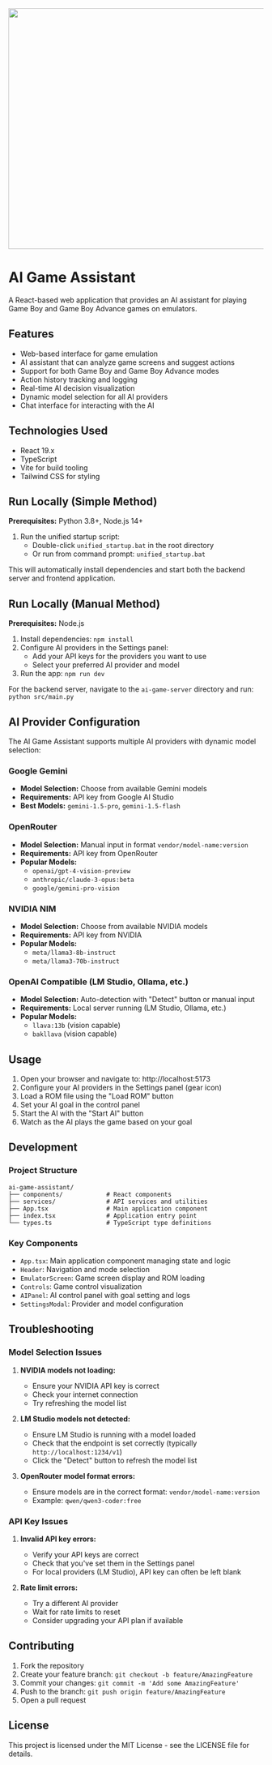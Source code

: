 <div align="center">
<img width="1200" height="475" alt="GHBanner" src="https://github.com/user-attachments/assets/0aa67016-6eaf-458a-adb2-6e31a0763ed6" />
</div>

# AI Game Assistant

A React-based web application that provides an AI assistant for playing Game Boy and Game Boy Advance games on emulators.

## Features

- Web-based interface for game emulation
- AI assistant that can analyze game screens and suggest actions
- Support for both Game Boy and Game Boy Advance modes
- Action history tracking and logging
- Real-time AI decision visualization
- Dynamic model selection for all AI providers
- Chat interface for interacting with the AI

## Technologies Used

- React 19.x
- TypeScript
- Vite for build tooling
- Tailwind CSS for styling

## Run Locally (Simple Method)

**Prerequisites:** Python 3.8+, Node.js 14+

1. Run the unified startup script:
   - Double-click `unified_startup.bat` in the root directory
   - Or run from command prompt: `unified_startup.bat`

This will automatically install dependencies and start both the backend server and frontend application.

## Run Locally (Manual Method)

**Prerequisites:** Node.js

1. Install dependencies:
   `npm install`
2. Configure AI providers in the Settings panel:
   - Add your API keys for the providers you want to use
   - Select your preferred AI provider and model
3. Run the app:
   `npm run dev`

For the backend server, navigate to the `ai-game-server` directory and run:
`python src/main.py`

## AI Provider Configuration

The AI Game Assistant supports multiple AI providers with dynamic model selection:

### Google Gemini
- **Model Selection:** Choose from available Gemini models
- **Requirements:** API key from Google AI Studio
- **Best Models:** `gemini-1.5-pro`, `gemini-1.5-flash`

### OpenRouter
- **Model Selection:** Manual input in format `vendor/model-name:version`
- **Requirements:** API key from OpenRouter
- **Popular Models:** 
  - `openai/gpt-4-vision-preview`
  - `anthropic/claude-3-opus:beta`
  - `google/gemini-pro-vision`

### NVIDIA NIM
- **Model Selection:** Choose from available NVIDIA models
- **Requirements:** API key from NVIDIA
- **Popular Models:**
  - `meta/llama3-8b-instruct`
  - `meta/llama3-70b-instruct`

### OpenAI Compatible (LM Studio, Ollama, etc.)
- **Model Selection:** Auto-detection with "Detect" button or manual input
- **Requirements:** Local server running (LM Studio, Ollama, etc.)
- **Popular Models:**
  - `llava:13b` (vision capable)
  - `bakllava` (vision capable)

## Usage

1. Open your browser and navigate to: http://localhost:5173
2. Configure your AI providers in the Settings panel (gear icon)
3. Load a ROM file using the "Load ROM" button
4. Set your AI goal in the control panel
5. Start the AI with the "Start AI" button
6. Watch as the AI plays the game based on your goal

## Development

### Project Structure

```
ai-game-assistant/
├── components/            # React components
├── services/              # API services and utilities
├── App.tsx                # Main application component
├── index.tsx              # Application entry point
└── types.ts               # TypeScript type definitions
```

### Key Components

- `App.tsx`: Main application component managing state and logic
- `Header`: Navigation and mode selection
- `EmulatorScreen`: Game screen display and ROM loading
- `Controls`: Game control visualization
- `AIPanel`: AI control panel with goal setting and logs
- `SettingsModal`: Provider and model configuration

## Troubleshooting

### Model Selection Issues

1. **NVIDIA models not loading:** 
   - Ensure your NVIDIA API key is correct
   - Check your internet connection
   - Try refreshing the model list

2. **LM Studio models not detected:**
   - Ensure LM Studio is running with a model loaded
   - Check that the endpoint is set correctly (typically `http://localhost:1234/v1`)
   - Click the "Detect" button to refresh the model list

3. **OpenRouter model format errors:**
   - Ensure models are in the correct format: `vendor/model-name:version`
   - Example: `qwen/qwen3-coder:free`

### API Key Issues

1. **Invalid API key errors:**
   - Verify your API keys are correct
   - Check that you've set them in the Settings panel
   - For local providers (LM Studio), API key can often be left blank

2. **Rate limit errors:**
   - Try a different AI provider
   - Wait for rate limits to reset
   - Consider upgrading your API plan if available

## Contributing

1. Fork the repository
2. Create your feature branch: `git checkout -b feature/AmazingFeature`
3. Commit your changes: `git commit -m 'Add some AmazingFeature'`
4. Push to the branch: `git push origin feature/AmazingFeature`
5. Open a pull request

## License

This project is licensed under the MIT License - see the LICENSE file for details.